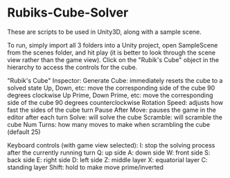 # Rubiks-Cube-Solver

These are scripts to be used in Unity3D, along with a sample scene. 

To run, simply import all 3 folders into a Unity project, open SampleScene from the scenes folder, 
and hit play (it is better to look through the scene view rather than the game view).
Click on the "Rubik's Cube" object in the hierarchy to access the controls for the cube.

"Rubik's Cube" Inspector:
Generate Cube: immediately resets the cube to a solved state
Up, Down, etc: move the corresponding side of the cube 90 degrees clockwise
Up Prime, Down Prime, etc: move the corresponding side of the cube 90 degrees counterclockwise
Rotation Speed: adjusts how fast the sides of the cube turn
Pause After Move: pauses the game in the editor after each turn
Solve: will solve the cube
Scramble: will scramble the cube
Num Turns: how many moves to make when scrambling the cube (default 25)

Keyboard controls (with game view selected):
I: stop the solving process after the currently running turn
Q: up side
A: down side
W: front side
S: back side
E: right side
D: left side
Z: middle layer
X: equatorial layer
C: standing layer
Shift: hold to make move prime/inverted

